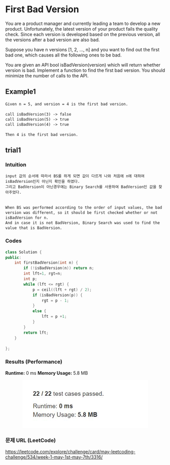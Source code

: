 # First Bad Version

You are a product manager and currently leading a team to develop a new product. Unfortunately, the latest version of your product fails the quality check. Since each version is developed based on the previous version, all the versions after a bad version are also bad.  

Suppose you have n versions [1, 2, ..., n] and you want to find out the first bad one, which causes all the following ones to be bad.  

You are given an API bool isBadVersion(version) which will return whether version is bad. Implement a function to find the first bad version. You should minimize the number of calls to the API.  


## Example1

```
Given n = 5, and version = 4 is the first bad version.

call isBadVersion(3) -> false
call isBadVersion(5) -> true
call isBadVersion(4) -> true

Then 4 is the first bad version. 
```

## trial1
### Intuition
```
input 값의 순서에 따라서 BS를 하게 되면 값이 다르게 나와 처음에 n에 대하여 isBadVersion인지 아닌지 확인을 하였다.
그리고 BadVersion이 아닌경우에는 Binary Search를 사용하여 BadVersion인 값을 찾아주었다.


When BS was performed according to the order of input values, the bad version was different, so it should be first checked whether or not isBadVersion for n.
And in case it is not BadVersion, Binary Search was used to find the value that is BadVersion.
```
### Codes  
```cpp
class Solution {
public:
	int firstBadVersion(int n) {
		if (!isBadVersion(n)) return n;
		int lft=1, rgt=n;
		int p;
		while (lft <= rgt) {
			p = ceil((lft + rgt) / 2);
			if (isBadVersion(p)) {
				rgt = p - 1;
			}
			else {
				lft = p +1;
			}
		}
		return lft;
	}

};	
```

### Results (Performance)  
**Runtime:**   0 ms
**Memory Usage:** 	5.8 MB


<p align="center"> 
<img src="./capture.JPG">
</p>


### 문제 URL (LeetCode)  
https://leetcode.com/explore/challenge/card/may-leetcoding-challenge/534/week-1-may-1st-may-7th/3316/